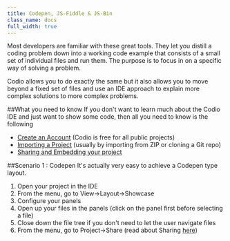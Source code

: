 ```yaml
---
title: Codepen, JS-Fiddle & JS-Bin
class_name: docs
full_width: true
---
```


Most developers are familiar with these great tools. They let you distill a coding problem down into a working code example that consists of a small set of individual files and run them. The purpose is to focus in on a specific way of solving a problem.

Codio allows you to do exactly the same but it also allows you to move beyond a fixed set of files and use an IDE approach to explain more complex solutions to more complex problems.

##What you need to know
If you don't want to learn much about the Codio IDE and just want to show some code, then all you need to know is the following

- [Create an Account](/docs/signup) (Codio is free for all public projects)
- [Importing a Project](/docs/console/creating/) (usually by importing from ZIP or cloning a Git repo)
- [Sharing and Embedding your project](/docs/sharing)

##Scenario 1 : Codepen
It's actually very easy to achieve a Codepen type layout. 

1. Open your project in the IDE
1. From the menu, go to View->Layout->Showcase
1. Configure your panels
1. Open up your files in the panels (click on the panel first before selecting a file)
1. Close down the file tree if you don't need to let the user navigate files
1. From the menu, go to Project->Share (read about Sharing [here](/docs/sharing))

